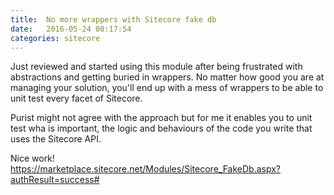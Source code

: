 ```yaml
---
title:  No more wrappers with Sitecore fake db
date:   2016-05-24 00:17:54
categories: sitecore
---
```

Just reviewed and started using this module after being frustrated with abstractions and getting buried in wrappers. No matter how good you are at managing your solution, you'll end up with a mess of wrappers to be able to unit test every facet of Sitecore.

Purist might not agree with the approach but for me it enables you to unit test wha is important, the logic and behaviours of the code you write that uses the Sitecore API.

Nice work!
https://marketplace.sitecore.net/Modules/Sitecore_FakeDb.aspx?authResult=success#
